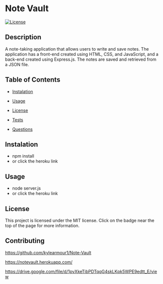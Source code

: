 # Note Vault

    

  
  [![License](https://img.shields.io/badge/License-MIT-yellow.svg)](https://opensource.org/licenses/MIT)
  
  

  ## Description

 A note-taking application that allows users to write and save notes. The application has a front-end created using HTML, CSS, and JavaScript, and a back-end created using Express.js. The notes are saved and retrieved from a JSON file.

  ## Table of Contents

  - [Instalation](#instalation)
  
  - [Usage](#usage)

  - [License](#license)

  - [Tests](#tests)

  - [Questions](#questions)

  ## Instalation
  - npm install
  - or click the heroku link
  


  ## Usage
  - node server.js
  - or click the heroku link

  

  ## License 


  This project is licensed under the MIT license. Click on the badge near the top of the page for more information.
  



  ## Contributing 

https://github.com/kylearmour1/Note-Vault


https://notevault.herokuapp.com/

          
https://drive.google.com/file/d/1pvXkeTibPDTqqG4skLKpk5WPE9edtt_E/view
        



